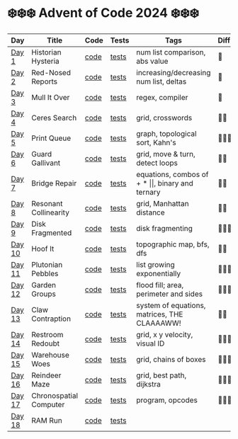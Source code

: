 # ❄️❄️❄️ Advent of Code 2024 ❄️❄️❄️

| Day                                            | Title                  | Code                   | Tests                        | Tags                                              | Difficulty | Visual |
|------------------------------------------------|------------------------|------------------------|------------------------------|---------------------------------------------------|------------|--------|
| [Day 1](https://adventofcode.com/2024/day/1)   | Historian Hysteria     | [code](day01/day01.ts) | [tests](day01/day01.test.ts) | num list comparison, abs value                    | 🧊         |        |
| [Day 2](https://adventofcode.com/2024/day/2)   | Red-Nosed Reports      | [code](day02/day02.ts) | [tests](day02/day02.test.ts) | increasing/decreasing num list, deltas            | 🧊         |        |
| [Day 3](https://adventofcode.com/2024/day/3)   | Mull It Over           | [code](day03/day03.ts) | [tests](day03/day03.test.ts) | regex, compiler                                   | 🧊         |        |
| [Day 4](https://adventofcode.com/2024/day/4)   | Ceres Search           | [code](day04/day04.ts) | [tests](day04/day04.test.ts) | grid, crosswords                                  | 🧊🧊       |        |
| [Day 5](https://adventofcode.com/2024/day/5)   | Print Queue            | [code](day05/day05.ts) | [tests](day05/day05.test.ts) | graph, topological sort, Kahn's                   | 🧊🧊🧊     |        |
| [Day 6](https://adventofcode.com/2024/day/6)   | Guard Gallivant        | [code](day06/day06.ts) | [tests](day06/day06.test.ts) | grid, move & turn, detect loops                   | 🧊🧊       |        |
| [Day 7](https://adventofcode.com/2024/day/7)   | Bridge Repair          | [code](day07/day07.ts) | [tests](day07/day07.test.ts) | equations, combos of + * \|\|, binary and ternary | 🧊🧊       |        |
| [Day 8](https://adventofcode.com/2024/day/8)   | Resonant Collinearity  | [code](day08/day08.ts) | [tests](day08/day08.test.ts) | grid, Manhattan distance                          | 🧊🧊       |        |
| [Day 9](https://adventofcode.com/2024/day/9)   | Disk Fragmented        | [code](day09/day09.ts) | [tests](day09/day09.test.ts) | disk fragmenting                                  | 🧊🧊🧊     |        |
| [Day 10](https://adventofcode.com/2024/day/10) | Hoof It                | [code](day10/day10.ts) | [tests](day10/day10.test.ts) | topographic map, bfs, dfs                         | 🧊🧊       |        |
| [Day 11](https://adventofcode.com/2024/day/11) | Plutonian Pebbles      | [code](day11/day11.ts) | [tests](day11/day11.test.ts) | list growing exponentially                        | 🧊🧊🧊     |        |
| [Day 12](https://adventofcode.com/2024/day/12) | Garden Groups          | [code](day12/day12.ts) | [tests](day12/day12.test.ts) | flood fill; area, perimeter and sides             | 🧊🧊🧊     |        |
| [Day 13](https://adventofcode.com/2024/day/13) | Claw Contraption       | [code](day13/day13.ts) | [tests](day13/day13.test.ts) | system of equations, matrices, THE CLAAAAWW!      | 🧊🧊       |        |
| [Day 14](https://adventofcode.com/2024/day/14) | Restroom Redoubt       | [code](day14/day14.ts) | [tests](day14/day14.test.ts) | grid, x y velocity, visual ID                     | 🧊🧊🧊     |        |
| [Day 15](https://adventofcode.com/2025/day/15) | Warehouse Woes         | [code](day15/day15.ts) | [tests](day15/day15.test.ts) | grid, chains of boxes                             | 🧊🧊🧊🧊   |        |
| [Day 16](https://adventofcode.com/2025/day/16) | Reindeer Maze          | [code](day16/day16.ts) | [tests](day16/day16.test.ts) | grid, best path, dijkstra                         | 🧊🧊🧊🧊   |        |
| [Day 17](https://adventofcode.com/2025/day/17) | Chronospatial Computer | [code](day17/day17.ts) | [tests](day17/day17.test.ts) | program, opcodes                                  | 🧊🧊🧊     |        |
| [Day 18](https://adventofcode.com/2025/day/18) | RAM Run                | [code](day18/day18.ts) | [tests](day18/day18.test.ts) |                                                   |            |        |
